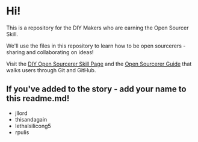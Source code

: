 # Hi! 
This is a repository for the DIY Makers who are earning the Open Sourcer Skill.

We'll use the files in this repository to learn how to be open sourcerers - sharing and collaborating on ideas! 

Visit the [DIY Open Sourcerer Skill Page](http://www.diy.org/skills/OpenSourcerer) and the [Open Sourcerer Guide](http://opensourcerer.diy.org) that walks users through Git and GitHub.

## If you've added to the story - add your name to this readme.md!

* jllord
* thisandagain
* lethalsilicong5
* rpulis
